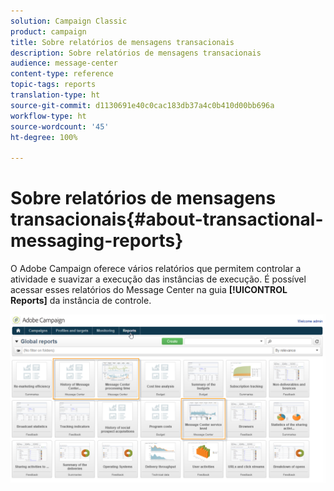 ```yaml
---
solution: Campaign Classic
product: campaign
title: Sobre relatórios de mensagens transacionais
description: Sobre relatórios de mensagens transacionais
audience: message-center
content-type: reference
topic-tags: reports
translation-type: ht
source-git-commit: d1130691e40c0cac183db37a4c0b410d00bb696a
workflow-type: ht
source-wordcount: '45'
ht-degree: 100%

---
```



# Sobre relatórios de mensagens transacionais{#about-transactional-messaging-reports}

O Adobe Campaign oferece vários relatórios que permitem controlar a atividade e suavizar a execução das instâncias de execução. É possível acessar esses relatórios do Message Center na guia **[!UICONTROL Reports]** da instância de controle.

![](assets/messagecenter_reporting_002.png)
